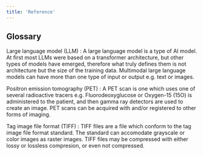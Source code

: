 ```yaml
---
title: 'Reference'
---
```


## Glossary



Large language model (LLM)
:   A large language model is a type of AI model. At first most LLMs were based on a transformer architecture, but other types of models have emerged, therefore what truly defines them is not architecture but the size of the training data. Multimodal large language models can have more than one type of input or output e.g. text or images.

Positron emission tomography (PET)
:    A PET scan is one which uses one of several radioactive tracers e.g. Fluorodeoxyglucose or 
Oxygen-15 (15O) is administered to the patient, and then gamma ray detectors are used to create an image. PET scans can be acquired with and/or registered to other forms of imaging. 

Tag image file format (TIFF)
:    TIFF files are a file which conform to the tag image file format standard. The standard can accomodate grayscale or color images as raster images. TIFF files may be compressed with either lossy or lossless compresion, or even not compressed. 
